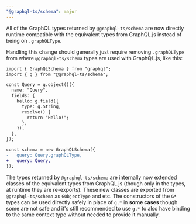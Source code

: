 ```yaml
---
"@graphql-ts/schema": major
---
```


All of the GraphQL types returned by `@graphql-ts/schema` are now directly runtime compatible with the equivalent types from GraphQL.js instead of being on `.graphQLType`.

Handling this change should generally just require removing `.graphQLType` from where `@graphql-ts/schema` types are used with GraphQL.js, like this:

```diff
import { GraphQLSchema } from "graphql";
import { g } from "@graphql-ts/schema";

const Query = g.object()({
  name: "Query",
  fields: {
    hello: g.field({
      type: g.String,
      resolve() {
        return "Hello!";
      },
    }),
  },
});

const schema = new GraphQLSchema({
-   query: Query.graphQLType,
+   query: Query,
});
```

The types returned by `@graphql-ts/schema` are internally now extended classes of the equivalent types from GraphQL.js (though only in the types, at runtime they are re-exports). These new classes are exported from `@graphql-ts/schema` as `GObjectType` and etc. The constructors of the `G*` types can be used directly safely in place of `g.*` in **some cases** though some are not safe and it's still recommended to use `g.*` to also have binding to the same context type without needed to provide it manually.
